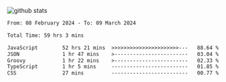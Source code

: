 
![github stats](https://github-readme-stats.vercel.app/api?username=realmahd1&show_icons=true&theme=codeSTACKr&hide_rank=true&count_private=true)

<!--START_SECTION:waka-->

```txt
From: 08 February 2024 - To: 09 March 2024

Total Time: 59 hrs 3 mins

JavaScript        52 hrs 21 mins  >>>>>>>>>>>>>>>>>>>>>>---   88.64 %
JSON              1 hr 47 mins    >------------------------   03.04 %
Groovy            1 hr 22 mins    >------------------------   02.33 %
TypeScript        1 hr 5 mins     -------------------------   01.85 %
CSS               27 mins         -------------------------   00.77 %
```

<!--END_SECTION:waka-->
